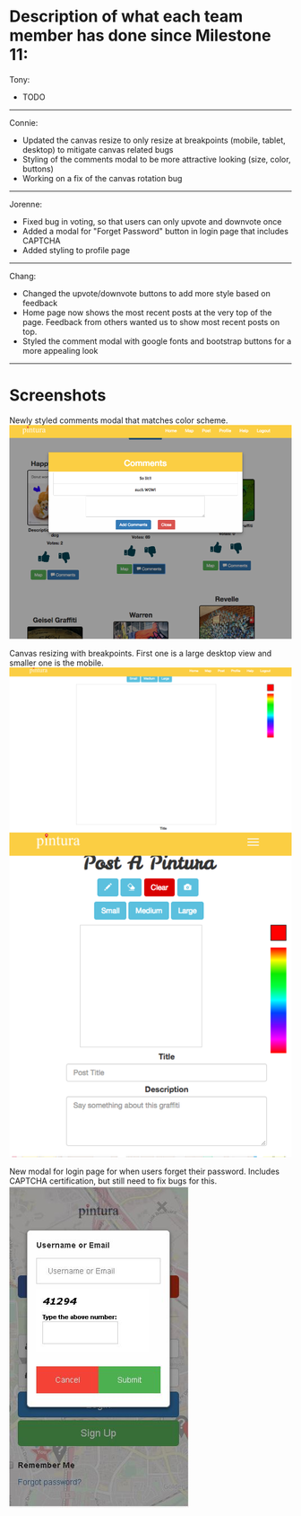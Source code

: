 # Description of what each team member has done since Milestone 11:

Tony:
- TODO

---

Connie:
- Updated the canvas resize to only resize at breakpoints (mobile, tablet, desktop) to mitigate canvas related bugs
- Styling of the comments modal to be more attractive looking (size, color, buttons)
- Working on a fix of the canvas rotation bug 

---

Jorenne:
- Fixed bug in voting, so that users can only upvote and downvote once
- Added a modal for "Forget Password" button in login page that includes CAPTCHA
- Added styling to profile page

---

Chang:
- Changed the upvote/downvote buttons to add more style based on feedback
- Home page now shows the most recent posts at the very top of the page. Feedback from others wanted us to show most recent posts on top.
- Styled the comment modal with google fonts and bootstrap buttons for a more appealing look

---

# Screenshots 
Newly styled comments modal that matches color scheme.
![alt_tag](/images/milestone13_connie.jpg)

Canvas resizing with breakpoints. First one is a large desktop view and smaller one is the mobile.
![alt_tag](/images/milestone13_connie2.jpg)
![alt_tag](/images/milestone13_connie3.jpg)

New modal for login page for when users forget their password. Includes CAPTCHA certification, but still need to fix bugs for this.
![alt_tag](/images/milestone13_forgetpassword.jpg)
